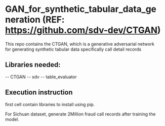 # GAN_for_synthetic_tabular_data_generation (REF: https://github.com/sdv-dev/CTGAN)
This repo contains the CTGAN, which is a generative adversarial network for generating synthetic tabular data specifically call detail records

## Libraries needed:
-- CTGAN
-- sdv
-- table_evaluator

## Execution instruction
first cell contain libraries to install using pip.

For Sichuan dataset, generate 2Million fraud call records after training the model.


